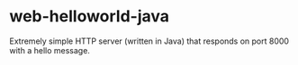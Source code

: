 # web-helloworld-java

Extremely simple HTTP server (written in Java) that responds on port 8000 with a hello message.
